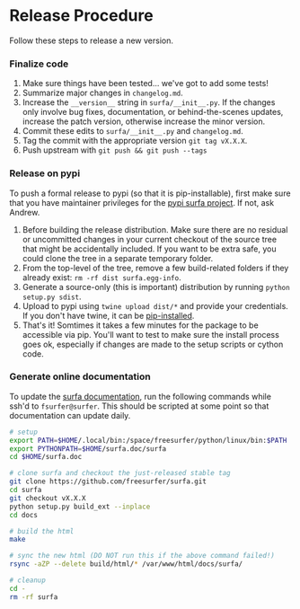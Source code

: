 # Release Procedure

Follow these steps to release a new version.

### Finalize code

1. Make sure things have been tested... we've got to add some tests!
2. Summarize major changes in `changelog.md`.
3. Increase the `__version__` string in `surfa/__init__.py`. If the changes only involve bug fixes, documentation, or behind-the-scenes updates, increase the patch version, otherwise increase the minor version.
4. Commit these edits to `surfa/__init__.py` and `changelog.md`.
5. Tag the commit with the appropriate version `git tag vX.X.X`.
6. Push upstream with `git push && git push --tags`

### Release on pypi

To push a formal release to pypi (so that it is pip-installable), first make sure that you have maintainer privileges for the [pypi surfa project](https://pypi.org/project/surfa/). If not, ask Andrew.

1. Before building the release distribution. Make sure there are no residual or uncommitted changes in your current checkout of the source tree that might be accidentally included. If you want to be extra safe, you could clone the tree in a separate temporary folder.
2. From the top-level of the tree, remove a few build-related folders if they already exist:  `rm -rf dist surfa.egg-info`.
3. Generate a source-only (this is important) distribution by running `python setup.py sdist`.
4. Upload to pypi using `twine upload dist/*` and provide your credentials. If you don't have twine, it can be [pip-installed](https://pypi.org/project/twine/).
5. That's it! Somtimes it takes a few minutes for the package to be  accessible via pip. You'll want to test to make sure the install process goes ok, especially if changes are made to the setup scripts or cython code.


### Generate online documentation

To update the [surfa documentation](https://surfer.nmr.mgh.harvard.edu/docs/surfa), run the following commands while ssh'd to `fsurfer@surfer`. This should be scripted at some point so that documentation can update daily.

```bash
# setup
export PATH=$HOME/.local/bin:/space/freesurfer/python/linux/bin:$PATH
export PYTHONPATH=$HOME/surfa.doc/surfa
cd $HOME/surfa.doc

# clone surfa and checkout the just-released stable tag
git clone https://github.com/freesurfer/surfa.git
cd surfa
git checkout vX.X.X
python setup.py build_ext --inplace
cd docs

# build the html
make

# sync the new html (DO NOT run this if the above command failed!)
rsync -aZP --delete build/html/* /var/www/html/docs/surfa/

# cleanup
cd -
rm -rf surfa
```
